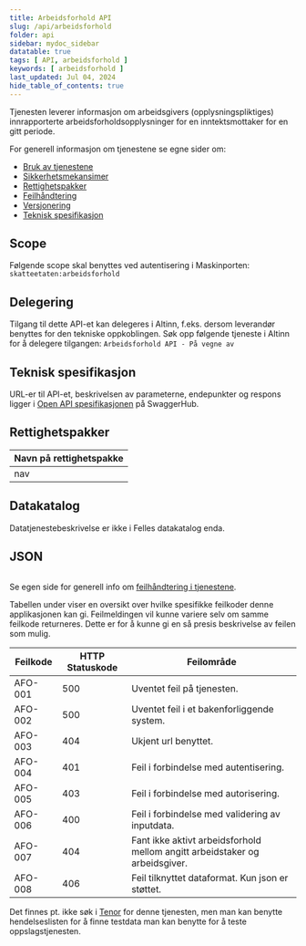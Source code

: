 ```yaml
---
title: Arbeidsforhold API
slug: /api/arbeidsforhold
folder: api
sidebar: mydoc_sidebar
datatable: true
tags: [ API, arbeidsforhold ]
keywords: [ arbeidsforhold ]
last_updated: Jul 04, 2024
hide_table_of_contents: true
---
```


<Summary>Tjenesten leverer informasjon om arbeidsgivers (opplysningspliktiges) innrapporterte arbeidsforholdsopplysninger for en inntektsmottaker for en gitt periode.</Summary>

<Tabs underline={true}>
<TabItem headerText="Om tjenesten" itemKey="itemKey-1" default>

For generell informasjon om tjenestene se egne sider om:

* [Bruk av tjenestene](../om/bruk.md)
* [Sikkerhetsmekansimer](../om/sikkerhet.md)
* [Rettighetspakker](../om/rettighetspakker.md)
* [Feilhåndtering](../om/feil.md)
* [Versjonering](../om/versjoner.md)
* [Teknisk spesifikasjon](../om/tekniskspesifikasjon.md)

## Scope

Følgende scope skal benyttes ved autentisering i Maskinporten: `skatteetaten:arbeidsforhold`

## Delegering

Tilgang til dette API-et kan delegeres i Altinn, f.eks. dersom leverandør benyttes for den tekniske oppkoblingen. Søk
opp følgende tjeneste i Altinn for å delegere tilgangen: `Arbeidsforhold API - På vegne av`

## Teknisk spesifikasjon

URL-er til API-et, beskrivelsen av parameterne, endepunkter og respons ligger
i [Open API spesifikasjonen](https://app.swaggerhub.com/apis/skatteetaten/arbeidsforhold-api) på SwaggerHub.

## Rettighetspakker

| Navn på rettighetspakke |
|-------------------------|
| nav                     |

## Datakatalog

Datatjenestebeskrivelse er ikke i Felles datakatalog enda.

</TabItem>
<TabItem headerText="Eksempler" itemKey="itemKey-2">

## JSON

```json

```

</TabItem>
<TabItem headerText="Feilkoder" itemKey="itemKey-3">

Se egen side for generell info om [feilhåndtering i tjenestene](../om/feil.md).

Tabellen under viser en oversikt over hvilke spesifikke feilkoder denne applikasjonen kan gi. Feilmeldingen vil kunne
variere selv om samme feilkode returneres. Dette er for å kunne gi en så presis beskrivelse av feilen som mulig.

| Feilkode | HTTP Statuskode | Feilområde                                                                  |
|----------|-----------------|-----------------------------------------------------------------------------|
| AFO-001  | 500             | Uventet feil på tjenesten.                                                  |
| AFO-002  | 500             | Uventet feil i et bakenforliggende system.                                  |
| AFO-003  | 404             | Ukjent url benyttet.                                                        |
| AFO-004  | 401             | Feil i forbindelse med autentisering.                                       |
| AFO-005  | 403             | Feil i forbindelse med autorisering.                                        |
| AFO-006  | 400             | Feil i forbindelse med validering av inputdata.                             |
| AFO-007  | 404             | Fant ikke aktivt arbeidsforhold mellom angitt arbeidstaker og arbeidsgiver. |
| AFO-008  | 406             | Feil tilknyttet dataformat. Kun json er støttet.                            |  

</TabItem>
<TabItem headerText="Informasjonsmodell" itemKey="itemKey-4">

</TabItem>
<TabItem headerText="Test" itemKey="itemKey-5">

Det finnes pt. ikke søk i [Tenor](../test/tenor.md) for denne tjenesten, men man kan benytte hendelseslisten for å finne
testdata man kan benytte for å teste oppslagstjenesten.


</TabItem>
</Tabs>
